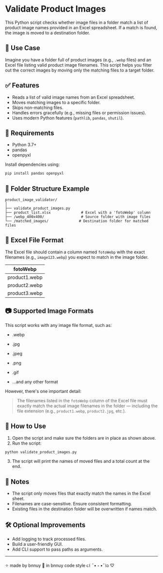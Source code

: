 # Validate Product Images

This Python script checks whether image files in a folder match a list of product image names provided in an Excel spreadsheet. If a match is found, the image is moved to a destination folder.

## 📌 Use Case

Imagine you have a folder full of product images (e.g., `.webp` files) and an Excel file listing valid product image filenames. This script helps you filter out the correct images by moving only the matching files to a target folder.

## ✅ Features

- Reads a list of valid image names from an Excel spreadsheet.
- Moves matching images to a specific folder.
- Skips non-matching files.
- Handles errors gracefully (e.g., missing files or permission issues).
- Uses modern Python features (`pathlib`, `pandas`, `shutil`).

## 🧩 Requirements

- Python 3.7+
- pandas
- openpyxl

Install dependencies using:

```bash
pip install pandas openpyxl
```

## 📁 Folder Structure Example

```
product_image_validator/
│
├── validate_product_images.py
├── product_list.xlsx              # Excel with a 'fotoWebp' column
├── /webp_400x400/                 # Source folder with image files
└── /matched_images/              # Destination folder for matched files
```

## 📄 Excel File Format

The Excel file should contain a column named `fotoWebp` with the exact filenames (e.g., `image123.webp`) you expect to match in the image folder.

| fotoWebp         |
|------------------|
| product1.webp    |
| product2.webp    |
| product3.webp    |

## 📷 Supported Image Formats
This script works with any image file format, such as:

- .webp

- .jpg

- .jpeg

- .png

- .gif

- ...and any other format

However, there's one important detail:

>The filenames listed in the `fotoWebp` column of the Excel file must exactly match the actual image filenames in the folder — including the file extension (e.g., `product1.webp`, `product2.jpg`, etc.).

## 🚀 How to Use

1. Open the script and make sure the folders are in place as shown above.
2. Run the script:

```bash
python validate_product_images.py
```

3. The script will print the names of moved files and a total count at the end.

## 🔐 Notes

- The script only moves files that exactly match the names in the Excel sheet.
- Filenames are case-sensitive. Ensure consistent formatting.
- Existing files in the destination folder will be overwritten if names match.

## 🛠️ Optional Improvements

- Add logging to track processed files.
- Build a user-friendly GUI.
- Add CLI support to pass paths as arguments.

---
✧ made by bnnuy 🐇 in bnnuy code style 
            ૮꒰ ˶• ༝ •˶꒱ა ♡